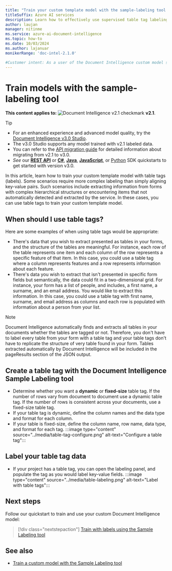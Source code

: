 ```yaml
---
title: "Train your custom template model with the sample-labeling tool and table tags"
titleSuffix: Azure AI services
description: Learn how to effectively use supervised table tag labeling.
author: laujan
manager: nitinme
ms.service: azure-ai-document-intelligence
ms.topic: how-to
ms.date: 10/03/2024
ms.author: lajanuar
monikerRange: 'doc-intel-2.1.0'

#Customer intent: As a user of the Document Intelligence custom model service, I want to ensure I'm training my model in the best way.
---
```



# Train models with the sample-labeling tool

**This content applies to:** ![Document Intelligence v2.1 checkmark](../media/yes-icon.png) **v2.1**.

>[!TIP]
>
> * For an enhanced experience and advanced model quality, try the [Document Intelligence v3.0 Studio](https://formrecognizer.appliedai.azure.com/studio).
> * The v3.0 Studio supports any model trained with v2.1 labeled data.
> * You can refer to the [API migration guide](../v3-1-migration-guide.md) for detailed information about migrating from v2.1 to v3.0.
> * *See* our [**REST API**](../quickstarts/get-started-sdks-rest-api.md?view=doc-intel-3.0.0&preserve-view=true) or [**C#**](../quickstarts/get-started-sdks-rest-api.md?view=doc-intel-3.0.0&preserve-view=true), [**Java**](../quickstarts/get-started-sdks-rest-api.md?view=doc-intel-3.0.0&preserve-view=true), [**JavaScript**](../quickstarts/get-started-sdks-rest-api.md?view=doc-intel-3.0.0&preserve-view=true), or [Python](../quickstarts/get-started-sdks-rest-api.md?view=doc-intel-3.0.0&preserve-view=true) SDK quickstarts to get started with version v3.0.

In this article, learn how to train your custom template model with table tags (labels). Some scenarios require more complex labeling than simply aligning key-value pairs. Such scenarios include extracting information from forms with complex hierarchical structures or encountering items that not automatically detected and extracted by the service. In these cases, you can use table tags to train your custom template model.

## When should I use table tags?

Here are some examples of when using table tags would be appropriate:

* There's data that you wish to extract presented as tables in your forms, and the structure of the tables are meaningful. For instance, each row of the table represents one item and each column of the row represents a specific feature of that item. In this case, you could use a table tag where a column represents features and a row represents information about each feature.
* There's data you wish to extract that isn't presented in specific form fields but semantically, the data could fit in a two-dimensional grid. For instance, your form has a list of people, and includes, a first name, a surname, and an email address. You would like to extract this information. In this case, you could use a table tag with first name, surname, and email address as columns and each row is populated with information about a person from your list.

> [!NOTE]
> Document Intelligence automatically finds and extracts all tables in your documents whether the tables are tagged or not. Therefore, you don't have to label every table from your form with a table tag and your table tags don't have to replicate the structure of very table found in your form. Tables extracted automatically by Document Intelligence will be included in the pageResults section of the JSON output.

## Create a table tag with the Document Intelligence Sample Labeling tool
<!-- markdownlint-disable MD004 -->
* Determine whether you want a **dynamic** or **fixed-size** table tag. If the number of rows vary from document to document use a dynamic table tag. If the number of rows is consistent across your documents, use a fixed-size table tag.
* If your table tag is dynamic, define the column names and the data type and format for each column.
* If your table is fixed-size, define the column name, row name, data type, and format for each tag.
:::image type="content" source="../media/table-tag-configure.png" alt-text="Configure a table tag":::

## Label your table tag data

* If your project has a table tag, you can open the labeling panel, and populate the tag as you would label key-value fields.
:::image type="content" source="../media/table-labeling.png" alt-text="Label with table tags":::

## Next steps

Follow our quickstart to train and use your  custom Document Intelligence model:

> [!div class="nextstepaction"]
> [Train with labels using the Sample Labeling tool](label-tool.md)

## See also

* [Train a custom model with the Sample Labeling tool](label-tool.md)
>
